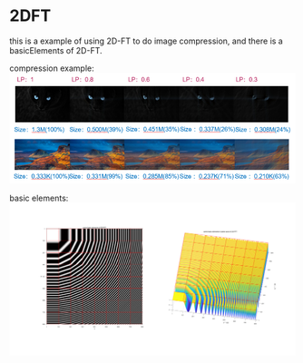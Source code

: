 # 2DFT
this is a example of using 2D-FT to do image compression,
and there is a basicElements of 2D-FT.

compression example:
![compression image](https://github.com/xychen5/2DFFT/blob/master/compression.PNG)

basic elements:
![basic elements](https://github.com/xychen5/2DFFT/blob/master/basicElements.png)

